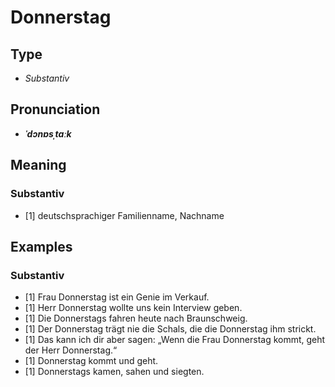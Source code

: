 # Donnerstag
## Type
- _Substantiv_
## Pronunciation
- **_ˈdɔnɐsˌtaːk_**
## Meaning
### Substantiv
- [1] deutschsprachiger Familienname, Nachname
## Examples
### Substantiv
- [1] Frau Donnerstag ist ein Genie im Verkauf.
- [1] Herr Donnerstag wollte uns kein Interview geben.
- [1] Die Donnerstags fahren heute nach Braunschweig.
- [1] Der Donnerstag trägt nie die Schals, die die Donnerstag ihm strickt.
- [1] Das kann ich dir aber sagen: „Wenn die Frau Donnerstag kommt, geht der Herr Donnerstag.“
- [1] Donnerstag kommt und geht.
- [1] Donnerstags kamen, sahen und siegten.
